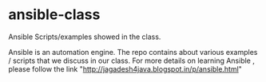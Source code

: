 # ansible-class
Ansible Scripts/examples showed in the class. 

Ansible is an automation engine. The repo contains about various examples / scripts that we discuss in our class.
For more details on learning Ansible , please follow the link "http://jagadesh4java.blogspot.in/p/ansible.html"

